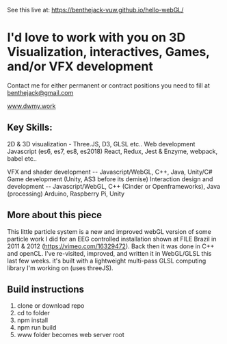 See this live at: https://benthejack-vuw.github.io/hello-webGL/

# I'd love to work with you on 3D Visualization, interactives, Games, and/or VFX development    
Contact me for either permanent or contract positions you need to fill at benthejack@gmail.com  

www.dwmy.work  

## Key Skills:
2D & 3D visualization - Three.JS, D3, GLSL etc..
Web development Javascript (es6, es7, es8, es2018)
React, Redux, Jest & Enzyme, webpack, babel etc..

VFX and shader development -- Javascript/WebGL, C++, Java, Unity/C#  
Game development (Unity, AS3 before its demise)
Interaction design and development -- Javascript/WebGL, C++ (Cinder or Openframeworks), Java (processing) Arduino, Raspberry Pi, Unity  



## More about this piece
This little particle system is a new and improved webGL version of some particle work I did for an EEG controlled installation shown at FILE Brazil in 2011 & 2012 (https://vimeo.com/16329472). Back then it was done in C++ and openCL. I've re-visited, improved, and written it in WebGL/GLSL this last few weeks. it's built with a lightweight multi-pass GLSL computing library I'm working on (uses threeJS).

## Build instructions
1) clone or download repo  
2) cd to folder  
3) npm install  
4) npm run build  
5) www folder becomes web server root  

